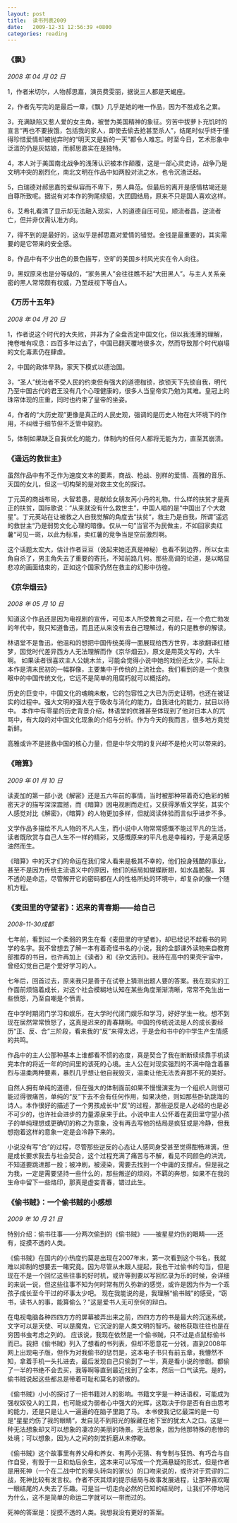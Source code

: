 ```yaml
---
layout: post
title:  读书列表2009
date:   2009-12-31 12:56:39 +0800
categories: reading
---
```


### 《飘》
*2008 年 04 月 02 日*

1，作者米切尔，人物郝思嘉，演员费雯丽，据说三人都是天蝎座。

2，作者先写完的是最后一章，《飘》几乎是她的唯一作品，因为不胜成名之累。

3，充满缺陷又惹人爱的女主角，被誉为美国精神的象征。穷苦中拔萝卜充饥时的宣言“再也不要挨饿，包括我的家人，即使去偷去抢甚至杀人”，结尾时似乎终于懂得珍惜爱情却被抛弃时的“明天又是新的一天”都令人难忘。时至今日，艺术形象中泛滥的仍是灰姑娘，而郝思嘉实在是独特。

4，本人对于美国南北战争的浅薄认识被本作颠覆，这是一部心灵史诗，战争乃是文明冲突的剧烈化，南北文明在作品中如两股对流之水，也令沉渣泛起。

5，白瑞德对郝思嘉的爱纵容而不卑下，男人典范。但最后的离开是感情枯竭还是自尊所致呢。据说有对本作的狗尾续貂，大团圆结局，原来不只是国人喜欢这样。

6，艾希礼看清了显示却无法融入现实，人的道德自压可见，顺流者昌，逆流者亡，但并非仅需认准方向。

7，得不到的是最好的，这似乎是郝思嘉对爱情的错觉。金钱是最重要的，其实需要的是它带来的安全感。

8，作品中有不少出色的景色描写，空旷的美国乡村风光实在令人向往。

9，黑奴原来也是分等级的，“家务黑人”会往往瞧不起“大田黑人”。与主人关系亲密的黑人常常颇有权威，乃至歧视下等白人。

### 《万历十五年》
*2008 年 04 月 20 日*

1，作者说这个时代的大失败，并非为了全盘否定中国文化，但以我浅薄的理解，掩卷唯有叹息：四百多年过去了，中国已翻天覆地很多次，然而导致那个时代崩塌的文化毒素仍在肆虐。

2，中国的政体早熟，家天下模式以德治国。

3，“圣人”统治者不受人民的约束但有强大的道德枷锁，欲锁天下先锁自我，明代乃至中国古代的君王没有几个心理健康的，很多人当皇帝实乃勉为其难。皇冠上的珠帘体现的庄重，同时也约束了皇帝的坐姿。

4，作者的“大历史观”更像是真正的人民史观，强调的是历史人物在大环境下的作用，不纠缠于细节但不乏管中窥豹。

5，体制如果缺乏自我优化的能力，体制内的任何人都将无能为力，直至其崩溃。


### 《遥远的救世主》

虽然作品中有不乏作为速度文本的要素，商战、枪战、别样的爱情、高雅的音乐、天国的女儿，但这一切构架的是对救主文化的探讨。

丁元英的商战布局，大智若愚，是献给女朋友芮小丹的礼物。什么样的扶贫才是真正的扶贫，国际歌说：“从来就没有什么救世主”，中国人唱的是“中国出了个大救星”。丁元英站在让被救之人自我觉解的角度去“扶贫“，救主乃是自我，所谓”遥远的救世主“乃是弱势文化心理的暗像。仅从一句”当官不为民做主，不如回家卖红薯“可见一斑，以此为标准，卖红薯的竞争当是空前激烈啊。

这个话题太宏大，估计作者豆豆（说起来她还真是神秘）也看不到边界，所以女主角自杀了，男主角失去了重要的寄托，不知前路几何。那些高调的论道，是以略显悲凉的画面结束的，正如这个国家仍然在救主的幻影中彷徨。

### 《京华烟云》
*2008 年 05 月 10 日*

知道这个作品还是因为电视剧的宣传，可见本人所受教育之可悲，在一个危亡勃发的年代中，我只知道鲁迅，而且还从来没有去自己理解过，有的只是教参的解读。

林语堂不是鲁迅，他温和的想把中国传统美得一面展现给西方世界，本欲翻译红楼梦，因觉时代差异西方人无法理解而作《京华烟云》，原文是用英文写的，大牛啊。 如果读者很喜欢主人公姚木兰，可能会觉得小说中她的戏份还太少，实际上本作是清末民初的一幅群像，主要集中于传统的上流社会。我们看到的是一个贵族眼中的中国传统文化，它远不是简单的用腐朽就可以概括的。

历史的巨变中，中国文化的魂魄未散，它的包容性之大已为历史证明，也还在被证实的过程中。强大文明的强大在于吸收与消化的能力，自我进化的能力，拭目以待中。 本作中有零星的历史背景介绍，林语堂的优雅甚至体现到了他对日本人的咒骂中，有大段的对中国文化现象的介绍与分析。作为今天的我而言，很多地方竟觉新鲜。

高雅或许不是拯救中国的核心力量，但是中华文明的复兴却不是枪火可以带来的。


### 《暗算》
*2009 年 01 月 10 日*

读麦加的第一部小说《解密》还是五六年前的事情，当时被那种带着奇幻色彩的解密天才的描写深深震撼，而《暗算》因电视剧而走红，又获得茅盾文学奖，其实个人感觉对比《解密》，《暗算》的人物更加多样，但就阅读体验而言似乎进步不多。

文学作品多描绘不凡人物的不凡人生，而小说中人物常常感慨不能过平凡的生活，读者既欣赏与自己人生不一样的精彩，又感慨原来的平凡也是幸福的，于是满足感油然而生。

《暗算》中的天才们的命运在我们常人看来是极其不幸的，他们投身残酷的事业，甚至不是因为传统主流语义中的原因，他们的结局如蝴蝶断翅，如水晶脆裂。 算不透的是命运，尽管解开它的密码都在人的性格所处的环境中，却复杂的像一个随机方程。


### 《麦田里的守望者》：迟来的青春期——给自己
*2008-11-30成都*

七年前，看到过一个柔弱的男生在看《麦田里的守望者》，却已经记不起看书的同学的名字。我不曾想去了解一本有着奇怪书名的小说，我的全部课外读物来自教育部推荐的书目，也许再加上《读者》和《杂文选刊》。我待在高中的果壳宇宙中，曾经幻觉自己是个爱好学习的人。

七年后，回首过去，原来我只是善于在试卷上猜测出题人要的答案。我在现实的工作面前烦恼着成长，对这个社会模糊地认知在某些角度渐渐清晰，常常不免生出一些愤怒，乃至自嘲是个愤青。

在中学时期闭门学习和娱乐，在大学时代闭门娱乐和学习，好好学生一枚。想不到现在居然常常愤怒了，这真是迟来的青春期啊。中国的传统说法是人的成长要经历“正、反、合”三阶段，看来我的“反”来得太迟，于是会和书中的中学生产生情感的共鸣。

作品中的主人公那种基本上谁都看不惯的态度，真是契合了我在断断续续靠手机读完本作的将近一年的时间里的该死的心境。主人公在对现实强烈的不满中隐含着暴烈与温柔两种要素，暴烈几乎想让他自我毁灭，温柔让他无法丢弃那不死的美好。

自然人拥有单纯的道德，但在强大的体制面前如果不慢慢演变为一个组织人则很可能过得很痛苦，单纯的“反”下去不会有任何作用，如果决绝，则如那些卧轨跳海的诗人。本作很好的描述了一个男孩成长中“反”的过程，那些逆反是人必经的也是必不可少的，也许社会进步的力量源泉来于此。小说中主人公怀着在麦田里守望小孩子的单纯理想或更确切的称之为意象，没有再去写他的结局是疯狂或是冷静，但我想抱着这样的意象一定是会冷静下来的。

小说没有写“合”的过程，尽管那些逆反的心态让人感同身受甚至觉得酣畅淋漓，但是成长要求我去与社会契合，这个过程充满了痛苦与不解，看见不同颜色的洪流，不知道要跳进那一股；被冲刷，被浸染，需要去找到一个中庸的支撑点。但是我之为我，一定是需要坚持一些什么的，那些叛逆的烦闷，不羁的奔想，如果不在我的生命中留下一些烙印，那真是虚妄青春，错过此生。


### 《偷书贼》：一个偷书贼的小感想
*2009 年 10 月 21 日*

特别介绍：偷书往事——分两次偷到的《偷书贼》——被星星灼伤的眼睛——还有，捉摸不透的人类。

《偷书贼》在国内的小热度约莫是出现在2007年末，第一次看到这个书名，我就难以抑制的想要去一睹究竟。因为尽管从未跟人提起，我也干过偷书的勾当，但是现在不是一个回忆这些往事的好时机，或许等到要以写回忆录为乐的时候，会详细的来说一说，但这些往事不知为何时常有历久弥新的感觉，或许是因为作为一个乖孩子成长至今干过的坏事太少吧。 现在我能说的是，我理解“偷书贼”的感受，“窃书，读书人的事，能算偷么？”这是爱书人无可奈何的辩白。

在电视电脑各种四四方方的屏幕被弄出来之前，四四方方的书是最大的沉迷系统，文字可以是天使、可以是魔鬼，它沉淀的是人类文明的智巧。破格获取往往也是在穷困书虫考虑之列的。 应该说，我现在依然是一个偷书贼，只不过是点鼠标偷书而已。我把《偷书贼》列入了想看的书列表，但却不愿意花一分钱，直到2008年网上出现电子版，但作为对我偷书的惩罚是，这本电子书只有前五章，我懵然不知，拿着手机一头扎进去，最后发现自己只偷到了一半，真是看小说的惨剧。都偷了一半的书绝不会去买，我等啊等直到最近找到了全本，然后一口气读完。是的，偷书贼说起这些都总是带着可耻和莫名的骄傲的。

《偷书贼》小小的探讨了一把书籍对人的影响。书籍文字是一种话语权，可能成为强权奴役人的工具，也可能成为弱者心中强大的光辉，这取决于你是否有自由思考的能力，还是只是让人一遍遍的在脑子里跑了马。 本书使我记忆最深的是一句是“星星灼伤了我的眼睛“，发自见不到阳光的躲藏在地下室的犹太人之口。这是一种无法想象却又可以想象的凄凉的美丽的场景。无法想象，因为他那特殊的悲惨的处境；可以想象，因为人之间的刻苦折磨从未停歇。

《偷书贼》这个故事里有养父母和养女、有两小无猜、有专制与狂热、有巧合与自作自受，有毁于一旦和劫后余生，这本来可以写成一个充满悬疑的形式，但是作者是用死神（一个在二战中忙的晕头转向的家伙）的口吻来说的，或许对于荒谬的二战，死神比较有发言权。作者不厌其烦的提示结局与故事发展进程，让那种喜欢瞄一眼结尾的人失去了乐趣。可是当一切走向必然的已知的结局时，让我们不停地问为什么，这不是简单的命运二字就可以一带而过的。

死神的答案是：捉摸不透的人类。我想我没有更好的答案。
